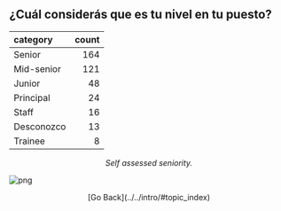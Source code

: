 ## ¿Cuál considerás que es tu nivel en tu puesto?

<center>
    <div class='stats_table'>
    <a id="self_assessed_seniority_table_smXEJ"></a>

| category   | count |
| :--------- | ----: |
| Senior     |   164 |
| Mid-senior |   121 |
| Junior     |    48 |
| Principal  |    24 |
| Staff      |    16 |
| Desconozco |    13 |
| Trainee    |     8 |

<p class='table_title'><em>Self assessed seniority.</em></p>
</div>
</center>

![png](empleo_y_condiciones_de_trabajo_images/output_55_0.png)

<center>
<span class='go_back_button'>
[Go Back](../../intro/#topic_index)
<span>
</center>

